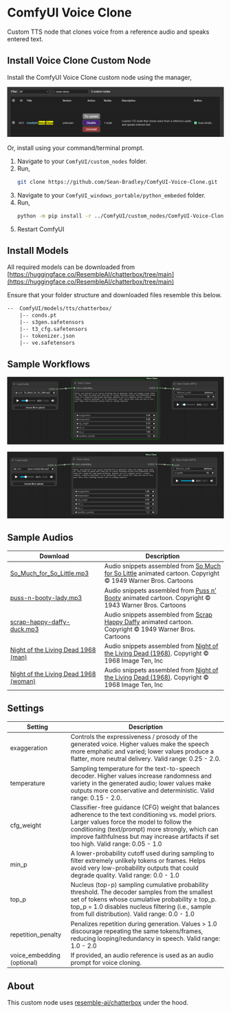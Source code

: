 # ComfyUI Voice Clone

Custom TTS node that clones voice from a reference audio and speaks entered text.

## Install Voice Clone Custom Node

Install the ComfyUI Voice Clone custom node using the manager,

![](./docs/voice-clone-manager.png)

Or, install using your command/terminal prompt.

1. Navigate to your `ComfyUI/custom_nodes` folder.
2. Run,
   ```bash
   git clone https://github.com/Sean-Bradley/ComfyUI-Voice-Clone.git
   ```
3. Navigate to your `ComfyUI_windows_portable/python_embeded` folder.
4. Run,
   ```bash
   python -m pip install -r ../ComfyUI/custom_nodes/ComfyUI-Voice-Clone/requirements.txt
   ```
5. Restart ComfyUI

## Install Models

All required models can be downloaded from [https://huggingface.co/ResembleAI/chatterbox/tree/main](https://huggingface.co/ResembleAI/chatterbox/tree/main)

Ensure that your folder structure and downloaded files resemble this below.

```text
--  ComfyUI/models/tts/chatterbox/
    |-- conds.pt
    |-- s3gen.safetensors
    |-- t3_cfg.safetensors
    |-- tokenizer.json
    |-- ve.safetensors
```

## Sample Workflows

![So_Much_for_So_Little](./docs/voice-clone-1.jpg)

![Puss_n%27_Booty](./docs/voice-clone-2.png)

## Sample Audios

| Download                                                                               | Description                                                                                                                                                         |
| -------------------------------------------------------------------------------------- | ------------------------------------------------------------------------------------------------------------------------------------------------------------------- |
| [So_Much_for_So_Little.mp3](docs/So_Much_for_So_Little.mp3)                           | Audio snippets assembled from [So Much for So Little](https://en.wikipedia.org/wiki/So_Much_for_So_Little) animated cartoon. Copyright © 1949 Warner Bros. Cartoons |
| [puss-n-booty-lady.mp3](docs/puss-n-booty-lady.mp3)                                   | Audio snippets assembled from [Puss n' Booty](https://en.wikipedia.org/wiki/Puss_n%27_Booty) animated cartoon. Copyright © 1943 Warner Bros. Cartoons               |
| [scrap-happy-daffy-duck.mp3](docs/scrap-happy-daffy-duck.mp3)                         | Audio snippets assembled from [Scrap Happy Daffy](https://en.wikipedia.org/wiki/Scrap_Happy_Daffy) animated cartoon. Copyright © 1949 Warner Bros. Cartoons         |
| [Night of the Living Dead 1968 (man)](docs/Night-of-the-Living-Dead-1968-man.mp3)     | Audio snippets assembled from [Night of the Living Dead (1968)](https://en.wikipedia.org/wiki/Night_of_the_Living_Dead). Copyright © 1968 Image Ten, Inc            |
| [Night of the Living Dead 1968 (woman)](docs/Night-of-the-Living-Dead-1968-woman.mp3) | Audio snippets assembled from [Night of the Living Dead (1968)](https://en.wikipedia.org/wiki/Night_of_the_Living_Dead). Copyright © 1968 Image Ten, Inc            |

## Settings

| Setting                    | Description                                                                                                                                                                                                                                                                                       |
| -------------------------- | ------------------------------------------------------------------------------------------------------------------------------------------------------------------------------------------------------------------------------------------------------------------------------------------------- |
| exaggeration               | Controls the expressiveness / prosody of the generated voice. Higher values make the speech more emphatic and varied; lower values produce a flatter, more neutral delivery. Valid range: 0.25 - 2.0.                                                                                             |
| temperature                | Sampling temperature for the text-to-speech decoder. Higher values increase randomness and variety in the generated audio; lower values make outputs more conservative and deterministic. Valid range: 0.15 - 2.0.                                                                                |
| cfg_weight                 | Classifier-free guidance (CFG) weight that balances adherence to the text conditioning vs. model priors. Larger values force the model to follow the conditioning (text/prompt) more strongly, which can improve faithfulness but may increase artifacts if set too high. Valid range: 0.05 - 1.0 |
| min_p                      | A lower-probability cutoff used during sampling to filter extremely unlikely tokens or frames. Helps avoid very low-probability outputs that could degrade quality. Valid range: 0.0 - 1.0                                                                                                        |
| top_p                      | Nucleus (top-p) sampling cumulative probability threshold. The decoder samples from the smallest set of tokens whose cumulative probability ≥ top_p. top_p = 1.0 disables nucleus filtering (i.e., sample from full distribution). Valid range: 0.0 - 1.0                                         |
| repetition_penalty         | Penalizes repetition during generation. Values > 1.0 discourage repeating the same tokens/frames, reducing looping/redundancy in speech. Valid range: 1.0 - 2.0                                                                                                                                   |
| voice_embedding (optional) | If provided, an audio reference is used as an audio prompt for voice cloning.                                                                                                                                                                                                                     |

## About

This custom node uses [resemble-ai/chatterbox](https://github.com/resemble-ai/chatterbox) under the hood.

